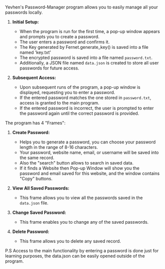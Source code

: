Yevhen's Password-Manager program allows you to easily manage all your passwords locally. 

1. **Initial Setup:**
   - When the program is run for the first time, a pop-up window appears and prompts you to create a password.
   - The user enters a password and confirms it.
   - The Key generated by Fernet.generate_key() is saved into a file named 'key.txt'
   - The encrypted password is saved into a file named `password.txt`.
   - Additionally, a JSON file named `data.json` is created to store all user passwords for future access.

2. **Subsequent Access:**
   - Upon subsequent runs of the program, a pop-up window is displayed, requesting you to enter a password.
   - If the entered password matches the one stored in `password.txt`, access is granted to the main program.
   - If the entered password is incorrect, the user is prompted to enter the password again until the correct password is provided.

The program has 4 "Frames":

1. **Create Password:**
   - Helps you to generate a password, you can choose your password length in the range of 8-16 characters.
   - Your password, website name, email, or username will be saved into the same record.
   - Also the "search" button allows to search in saved data.
   - If it finds a Website then Pop-up Window will show you the password and email saved for this website, and the window contains "Copy" buttons.

2. **View All Saved Passwords:**
   - This frame allows you to view all the passwords saved in the `data.json` file.

3. **Change Saved Password:**
   - This frame enables you to change any of the saved passwords.

4. **Delete Password:**
   - This frame allows you to delete any saved record.

P.S  Access to the main functionality by entering a password is done just for learning purposes, the data.json can be easily opened outside of the program.
